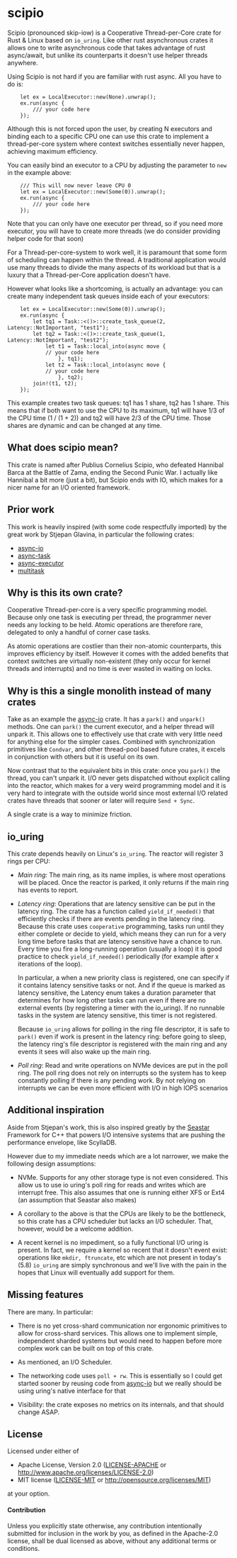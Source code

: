 # scipio

Scipio (pronounced skip-iow) is a Cooperative Thread-per-Core crate for
Rust & Linux based on `io_uring`. Like other rust asynchronous crates it allows
one to write asynchronous code that takes advantage of rust async/await, but
unlike its counterparts it doesn't use helper threads anywhere.

Using Scipio is not hard if you are familiar with rust async. All you have to do is:

```
    let ex = LocalExecutor::new(None).unwrap();
    ex.run(async {
        /// your code here
    });
```

Although this is not forced upon the user, by creating N executors and binding
each to a specific CPU one can use this crate to implement a thread-per-core
system where context switches essentially never happen, achieving maximum efficiency.

You can easily bind an executor to a CPU by adjusting the parameter to `new` in the
example above:

```
    /// This will now never leave CPU 0
    let ex = LocalExecutor::new(Some(0)).unwrap();
    ex.run(async {
        /// your code here
    });
```

Note that you can only have one executor per thread, so if you need more executor,
you will have to create more threads (we do consider providing helper code for that soon)

For a Thread-per-core-system to work well, it is paramount that some form of scheduling
can happen within the thread. A traditional application would use many threads to divide
the many aspects of its workload but that is a luxury that a Thread-per-Core application doesn't have.

However what looks like a shortcoming, is actually an advantage: you can create many independent
task queues inside each of your executors:

```
    let ex = LocalExecutor::new(Some(0)).unwrap();
    ex.run(async {
        let tq1 = Task::<()>::create_task_queue(2, Latency::NotImportant, "test1");
        let tq2 = Task::<()>::create_task_queue(1, Latency::NotImportant, "test2");
            let t1 = Task::local_into(async move {
            // your code here
                }, tq1);
            let t2 = Task::local_into(async move {
            // your code here
                }, tq2);
        join!(t1, t2);
    });

```

This example creates two task queues: tq1 has 1 share, tq2 has 1 share. This means
that if both want to use the CPU to its maximum, tq1 will have 1/3 of the CPU time
(1 / (1 + 2)) and tq2 will have 2/3 of the CPU time. Those shares are dynamic and
can be changed at any time.

## What does scipio mean?

This crate is named after Publius Cornelius Scipio, who defeated Hannibal Barca
at the Battle of Zama, ending the Second Punic War.  I actually like Hannibal a
bit more (just a bit), but Scipio ends with IO, which makes for a nicer name
for an I/O oriented framework.

## Prior work

This work is heavily inspired (with some code respectfully imported) by
the great work by Stjepan Glavina, in particular the following crates:

* [async-io](https://github.com/stjepang/async-io)
* [async-task](https://github.com/stjepang/async-task)
* [async-executor](https://github.com/stjepang/async-executor)
* [multitask](https://github.com/stjepang/async-multitask)

## Why is this its own crate?

Cooperative Thread-per-core is a very specific programming model.
Because only one task is executing per thread, the programmer never
needs any locking to be held. Atomic operations are therefore rare,
delegated to only a handful of corner case tasks.

As atomic operations are costlier than their non-atomic counterparts,
this improves efficiency by itself. However it comes with the added
benefits that context switches are virtually non-existent (they only
occur for kernel threads and interrupts) and no time is ever wasted
in waiting on locks.

## Why is this a single monolith instead of many crates

Take as an example the
[async-io](https://github.com/stjepang/async-io)  crate. It has a
`park()` and `unpark()` methods. One can `park()` the current executor,
and a helper thread will unpark it. This allows one to effectively use
that crate with very little need for anything else for the simpler
cases. Combined with synchronization primitives like `Condvar`, and
other thread-pool based future crates, it excels in conjunction with
others but it is useful on its own.

Now contrast that to the equivalent bits in this crate: once you
`park()` the thread, you can't unpark it. I/O never gets dispatched
without explicit calling into the reactor, which makes for a very weird
programming model and it is very hard to integrate with the outside
world since most external I/O related crates have threads that sooner
or later will require `Send + Sync`.

A single crate is a way to minimize friction.

## io_uring

This crate depends heavily on Linux's `io_uring`. The reactor will
register 3 rings per CPU:

 * *Main ring*: The main ring, as its name implies, is where most
   operations will be placed. Once the reactor is parked, it only
   returns if the main ring has events to report.

 * *Latency ring*: Operations that are latency sensitive can be
   put in the latency ring. The crate has a function called
   `yield_if_needed()`
   that efficiently checks if there are events pending in the latency
   ring. Because this crate uses `cooperative` programming, tasks
   run until they either complete or decide to yield, which means they
   can run for a very long time before tasks that are latency sensitive
   have a chance to run. Every time you fire a long-running operation
   (usually a loop) it is good practice to check `yield_if_needed()`
   periodically (for example after x iterations of the loop).

   In particular, a when a new priority class is registered, one can
   specify if it contains latency sensitive tasks or not. And if the
   queue is marked as latency sensitive, the Latency enum takes a
   duration parameter that determines for how long other tasks can run
   even if there are no external events (by registering a timer with
   the io_uring). If no runnable tasks in the system are latency sensitive,
   this timer is not registered.

   Because `io_uring` allows for polling in the ring file descriptor,
   it is safe to `park()` even if work is present in the latency ring:
   before going to sleep, the latency ring's file descriptor is
   registered with the main ring and any events it sees will also wake
   up the main ring.

 * *Poll ring*: Read and write operations on NVMe devices are put in the
   poll ring. The poll ring does not rely on interrupts so the system
   has to keep constantly polling if there is any pending work. By
   not relying on interrupts we can be even more efficient with I/O in
   high IOPS scenarios


## Additional inspiration

Aside from Stjepan's work, this is also inspired greatly by the
[Seastar](http://seastar.io) Framework for C++ that powers I/O intensive
systems that are pushing the performance envelope, like ScyllaDB.

However due to my immediate needs which are a lot narrower, we make
the following design assumptions:

 - NVMe. Supports for any other storage type is not even considered.
   This allow us to use io uring's poll ring for reads and writes which
   are interrupt free. This also assumes that one is running either XFS
   or Ext4 (an assumption that Seastar also makes)

 - A corollary to the above is that the CPUs are likely to be the
   bottleneck, so this crate has a CPU scheduler but lacks an I/O
   scheduler. That, however, would be a welcome addition.

 - A recent kernel is no impediment, so a fully functional I/O uring is
   present. In fact, we require a kernel so recent that it doesn't event
   exist: operations like `mkdir, ftruncate`, etc which are not present
   in today's (5.8) `io_uring` are simply synchronous and we'll live
   with the pain in the hopes that Linux will eventually add support for
   them.

## Missing features

There are many. In particular:

* There is no yet cross-shard communication nor ergonomic primitives to
  allow for cross-shard services. This allows one to implement simple,
  independent sharded systems but would need to happen before more
  complex work can be built on top of this crate.

* As mentioned, an I/O Scheduler.

* The networking code uses `poll + rw`. This is essentially so I could
  get started sooner by reusing code from [async-io](https://github.com/stjepang/async-io)
  but we really should be using uring's native interface for that

* Visibility: the crate exposes no metrics on its internals, and
  that should change ASAP.

## License

Licensed under either of

 * Apache License, Version 2.0 ([LICENSE-APACHE](LICENSE-APACHE) or http://www.apache.org/licenses/LICENSE-2.0)
 * MIT license ([LICENSE-MIT](LICENSE-MIT) or http://opensource.org/licenses/MIT)

at your option.

#### Contribution

Unless you explicitly state otherwise, any contribution intentionally submitted
for inclusion in the work by you, as defined in the Apache-2.0 license, shall be
dual licensed as above, without any additional terms or conditions.
